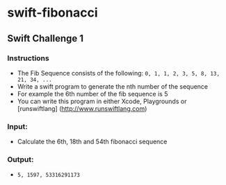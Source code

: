 # swift-fibonacci

## Swift Challenge 1

### Instructions  
- The Fib Sequence consists of the following: `0, 1, 1, 2, 3, 5, 8, 13, 21, 34, ...`
- Write a swift program to generate the nth number of the sequence
- For example the 6th number of the fib sequence is 5
- You can write this program in either Xcode, Playgrounds or [runswiftlang] (http://www.runswiftlang.com)


### Input: 
  - Calculate the 6th, 18th and 54th fibonacci sequence


### Output:
  - `5, 1597, 53316291173`
